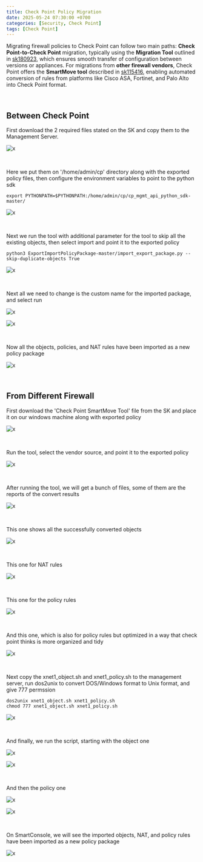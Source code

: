 ```yaml
---
title: Check Point Policy Migration
date: 2025-05-24 07:30:00 +0700
categories: [Security, Check Point]
tags: [Check Point]
---
```


Migrating firewall policies to Check Point can follow two main paths: **Check Point-to-Check Point** migration, typically using the **Migration Tool** outlined in [sk180923](https://support.checkpoint.com/results/sk/sk180923), which ensures smooth transfer of configuration between versions or appliances. For migrations from **other firewall vendors**, Check Point offers the **SmartMove tool** described in [sk115416](https://support.checkpoint.com/results/sk/sk115416), enabling automated conversion of rules from platforms like Cisco ASA, Fortinet, and Palo Alto into Check Point format.

<br>

## Between Check Point

First download the 2 required files stated on the SK and copy them to the Management Server.

![x](/static/2025-05-24-cp-migrate/00.png)

<br>

Here we put them on '/home/admin/cp' directory along with the exported policy files, then configure the environment variables to point to the python sdk

```
export PYTHONPATH=$PYTHONPATH:/home/admin/cp/cp_mgmt_api_python_sdk-master/
```

![x](/static/2025-05-24-cp-migrate/01.png)

<br>

Next we run the tool with additional parameter for the tool to skip all the existing objects, then select import and point it to the exported policy

```
python3 ExportImportPolicyPackage-master/import_export_package.py --skip-duplicate-objects True
```

![x](/static/2025-05-24-cp-migrate/02.png)

<br>

Next all we need to change is the custom name for the imported package, and select run

![x](/static/2025-05-24-cp-migrate/03.png)

![x](/static/2025-05-24-cp-migrate/04.png)

<br>

Now all the objects, policies, and NAT rules have been imported as a new policy package

![x](/static/2025-05-24-cp-migrate/05.png)

<br>

## From Different Firewall

First download the 'Check Point SmartMove Tool' file from the SK and place it on our windows machine along with exported policy

![x](/static/2025-05-24-cp-migrate/05a.png)

<br>

Run the tool, select the vendor source, and point it to the exported policy

![x](/static/2025-05-24-cp-migrate/06.png)

<br>

After running the tool, we will get a bunch of files, some of them are the reports of the convert results

![x](/static/2025-05-24-cp-migrate/07.png)

<br>

This one shows all the successfully converted objects

![x](/static/2025-05-24-cp-migrate/08.png)

<br>

This one for NAT rules

![x](/static/2025-05-24-cp-migrate/09.png)

<br>

This one for the policy rules

![x](/static/2025-05-24-cp-migrate/10.png)

<br>

And this one, which is also for policy rules but optimized in a way that check point thinks is more organized and tidy

![x](/static/2025-05-24-cp-migrate/11.png)

<br>

Next copy the xnet1_object.sh and xnet1_policy.sh to the management server, run dos2unix to convert DOS/Windows format to Unix format, and give 777 permssion

```
dos2unix xnet1_object.sh xnet1_policy.sh
chmod 777 xnet1_object.sh xnet1_policy.sh
```

![x](/static/2025-05-24-cp-migrate/12.png)

<br>

And finally, we run the script, starting with the object one

![x](/static/2025-05-24-cp-migrate/13.png)

![x](/static/2025-05-24-cp-migrate/14.png)

<br>

And then the policy one

![x](/static/2025-05-24-cp-migrate/15.png)

![x](/static/2025-05-24-cp-migrate/16.png)

<br>

On SmartConsole, we will see the imported objects, NAT, and policy rules have been imported as a new policy package

![x](/static/2025-05-24-cp-migrate/17.png)

<br>






















